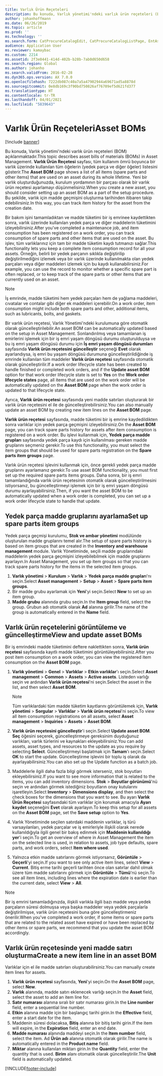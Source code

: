 ```yaml
---
title: Varlık Ürün Reçeteleri
description: Bu konuda, Varlık yönetimi'ndeki varlık ürün reçeteleri (BOM) açıklanmaktadır.
author: johanhoffmann
ms.date: 06/26/2019
ms.topic: article
ms.prod: ''
ms.technology: ''
ms.search.form: CatProcureCatalogEdit, CatProcureCatalogListPage, EntAssetStandardSparePartsItemGroup, EntAssetObjectBOM
audience: Application User
ms.reviewer: kamaybac
ms.custom: 2214
ms.assetid: 2f3e0441-414d-402b-b28b-7ab0d650d658
ms.search.region: Global
ms.author: johanho
ms.search.validFrom: 2016-02-28
ms.dyn365.ops.version: AX 7.0.0
ms.openlocfilehash: 7222db087c40a7a5a47902944a69671ad5a8878d
ms.sourcegitcommit: 0e8db169c3f90bd750826af76709ef5d621fd377
ms.translationtype: HT
ms.contentlocale: tr-TR
ms.lasthandoff: 04/01/2021
ms.locfileid: "5839643"
---
```

# <a name="asset-boms"></a><span data-ttu-id="2fb66-103">Varlık Ürün Reçeteleri</span><span class="sxs-lookup"><span data-stu-id="2fb66-103">Asset BOMs</span></span>

[!include [banner](../../includes/banner.md)]

 

<span data-ttu-id="2fb66-104">Bu konuda, Varlık yönetimi'ndeki varlık ürün reçeteleri (BOM) açıklanmaktadır.</span><span class="sxs-lookup"><span data-stu-id="2fb66-104">This topic describes asset bills of materials (BOMs) in Asset Management.</span></span> <span data-ttu-id="2fb66-105">**Varlık Ürün Reçetesi** sayfası, tüm kullanım ömrü boyunca bir varlık üzerinde kullanılan tüm öğelerin (yedek parça ve diğer öğeler) listesini gösterir.</span><span class="sxs-lookup"><span data-stu-id="2fb66-105">The **Asset BOM** page shows a list of all items (spare parts and other items) that are used on an asset during its whole lifetime.</span></span> <span data-ttu-id="2fb66-106">Yeni bir varlık oluşturduğunuzda, kurulum yordamının bir parçası olarak bir varlık ürün reçetesi ayarlamayı düşünmelisiniz.</span><span class="sxs-lookup"><span data-stu-id="2fb66-106">When you create a new asset, you should consider setting up an asset BOM as a part of the setup procedure.</span></span> <span data-ttu-id="2fb66-107">Bu şekilde, varlık için madde geçmişini oluşturma tarihinden itibaren takip edebilirsiniz.</span><span class="sxs-lookup"><span data-stu-id="2fb66-107">In this way, you can track item history for the asset from the creation date.</span></span>

<span data-ttu-id="2fb66-108">Bir bakım işini tamamladıktan ve madde tüketimi bir iş emrinee kaydettikten sonra, varlık üzerinde kullanılan yedek parça ve diğer maddelerin tüketimini izleyebilirsiniz.</span><span class="sxs-lookup"><span data-stu-id="2fb66-108">After you've completed a maintenance job, and item consumption has been registered on a work order, you can track consumption of spare parts and other items that are used on the asset.</span></span> <span data-ttu-id="2fb66-109">Bu işlev, tüm varlıklarınız için tam bir madde tüketim kaydı tutmanızı sağlar.</span><span class="sxs-lookup"><span data-stu-id="2fb66-109">This functionality lets you keep a complete item consumption record for all your assets.</span></span> <span data-ttu-id="2fb66-110">Örneğin, belirli bir yedek parçanın sıklıkla değiştirilip değiştirilmediğini izlemek veya bir varlık üzerinde kullanılmakta olan yedek parçaları veya diğer maddeleri izlemek için bu kaydı kullanabilirsiniz.</span><span class="sxs-lookup"><span data-stu-id="2fb66-110">For example, you can use the record to monitor whether a specific spare part is often replaced, or to keep track of the spare parts or other items that are currently used on an asset.</span></span>

> [!NOTE]
> <span data-ttu-id="2fb66-111">İş emrinde, madde tüketimi hem yedek parçaları hem de yağlama maddeleri, cıvatalar ve contalar gibi diğer ek maddeleri içerebilir.</span><span class="sxs-lookup"><span data-stu-id="2fb66-111">On a work order, item consumption might include both spare parts and other, additional items, such as lubricants, bolts, and gaskets.</span></span>

<span data-ttu-id="2fb66-112">Bir varlık ürün reçetesi, Varlık Yönetimi'ndeki kurulumuna göre otomatik olarak güncelleştirilebilir.</span><span class="sxs-lookup"><span data-stu-id="2fb66-112">An asset BOM can be automatically updated based on the setup in Asset Management.</span></span> <span data-ttu-id="2fb66-113">Sonlandırılmış veya tamamlanan iş emirlerini işlemek için bir iş emri yaşam döngüsü durumu oluşturulduysa ve bu iş emri yaşam döngüsü durumu için **İş emri yaşam döngüsü durumları** sayfasında **Varlık ürün reçetesini güncelleştir** seçeneği **Evet** olarak ayarlandıysa, iş emri bu yaşam döngüsü durumuna güncelleştirildiğinde iş emrinde kullanılan tüm maddeler **Varlık ürün reçetesi** sayfasında otomatik olarak güncelleştirilir.</span><span class="sxs-lookup"><span data-stu-id="2fb66-113">If a work order lifecycle state has been created to handle finished or completed work orders, and if the **Update asset BOM** option for that work order lifecycle state is set to **Yes** on the **Work order lifecycle states** page, all items that are used on the work order will be automatically updated on the **Asset BOM** page when the work order is updated to that lifecycle state.</span></span> 


<span data-ttu-id="2fb66-114">Ayrıca, **Varlık ürün reçetesi** sayfasında yeni madde satırları oluşturarak bir varlık ürün reçetesini el ile de güncelleştirebilirsiniz.</span><span class="sxs-lookup"><span data-stu-id="2fb66-114">You can also manually update an asset BOM by creating new item lines on the **Asset BOM** page.</span></span>

<span data-ttu-id="2fb66-115">**Varlık ürün reçetesi** sayfasında, madde tüketimi bir iş emrine kaydedildikten sonra varlıklar için yedek parça geçmişini izleyebilirsiniz.</span><span class="sxs-lookup"><span data-stu-id="2fb66-115">On the **Asset BOM** page, you can track spare parts history for assets after item consumption is registered on a work order.</span></span> <span data-ttu-id="2fb66-116">Bu işlevi kullanmak için, **Yedek parça madde grupları** sayfasında yedek parça kaydı için kullanılması gereken madde gruplarını seçmeniz gerekir.</span><span class="sxs-lookup"><span data-stu-id="2fb66-116">To use this functionality, you must select the item groups that should be used for spare parts registration on the **Spare parts item groups** page.</span></span>

<span data-ttu-id="2fb66-117">Varlık ürün reçetesi işlevini kullanmak için, önce gerekli yedek parça madde gruplarını ayarlamanız gerekir.</span><span class="sxs-lookup"><span data-stu-id="2fb66-117">To use asset BOM functionality, you must first set up the required spare parts items groups.</span></span> <span data-ttu-id="2fb66-118">Daha sonra, bir iş emri tamamlandığında varlık ürün reçetesinin otomatik olarak güncelleştirilmesini istiyorsanız, bu güncelleştirmeyi işlemek için bir iş emri yaşam döngüsü durumu ayarlayabilirsiniz.</span><span class="sxs-lookup"><span data-stu-id="2fb66-118">Then, if you want the asset BOM to be automatically updated when a work order is completed, you can set up a work order lifecycle state to handle that update.</span></span> 


## <a name="set-up-spare-parts-item-groups"></a><span data-ttu-id="2fb66-119">Yedek parça madde gruplarını ayarlama</span><span class="sxs-lookup"><span data-stu-id="2fb66-119">Set up spare parts item groups</span></span>

<span data-ttu-id="2fb66-120">Yedek parça geçmişi kurulumu, **Stok ve ambar yönetimi** modülünde oluşturulan madde gruplarını temel alır.</span><span class="sxs-lookup"><span data-stu-id="2fb66-120">The setup of spare parts history is based on item groups that are created in the **Inventory and warehouse management** module.</span></span> <span data-ttu-id="2fb66-121">Varlık Yönetiminde, seçili madde gruplarındaki maddelerin yedek parça geçmişini izleyebilebilmek için madde gruplarını ayarlayın.</span><span class="sxs-lookup"><span data-stu-id="2fb66-121">In Asset Management, you set up item groups so that you can track spare parts history for the items in the selected item groups.</span></span>

1. <span data-ttu-id="2fb66-122">**Varlık yönetimi** \> **Kurulum** \> **Varlık** \> **Yedek parça madde grupları**'nı seçin.</span><span class="sxs-lookup"><span data-stu-id="2fb66-122">Select **Asset management** \> **Setup** \> **Asset** \> **Spare parts item groups**.</span></span>
2. <span data-ttu-id="2fb66-123">Bir madde grubu ayarlamak için **Yeni**'yi seçin.</span><span class="sxs-lookup"><span data-stu-id="2fb66-123">Select **New** to set up an item group.</span></span>
3. <span data-ttu-id="2fb66-124">**Madde grubu** alanında grubu seçin.</span><span class="sxs-lookup"><span data-stu-id="2fb66-124">In the **Item group** field, select the group.</span></span> <span data-ttu-id="2fb66-125">Grubun adı otomatik olarak **Ad** alanına girilir.</span><span class="sxs-lookup"><span data-stu-id="2fb66-125">The name of the group is automatically entered in the **Name** field.</span></span>

## <a name="view-and-update-asset-boms"></a><span data-ttu-id="2fb66-126">Varlık ürün reçetelerini görüntüleme ve güncelleştirme</span><span class="sxs-lookup"><span data-stu-id="2fb66-126">View and update asset BOMs</span></span>

<span data-ttu-id="2fb66-127">Bir iş emrindeki madde tüketimini deftere naklettikten sonra, **Varlık ürün reçetesi** sayfasında kayıtlı madde tüketimini görüntüleyebilirsiniz.</span><span class="sxs-lookup"><span data-stu-id="2fb66-127">After you post item consumption on a work order, you can view the registered item consumption on the **Asset BOM** page.</span></span>

1. <span data-ttu-id="2fb66-128">**Varlık yönetimi** \> **Genel** \> **Varlıklar** \> **Etkin varlıklar**'ı seçin.</span><span class="sxs-lookup"><span data-stu-id="2fb66-128">Select **Asset management** \> **Common** \> **Assets** \> **Active assets**.</span></span> <span data-ttu-id="2fb66-129">Listeden varlığı seçin ve ardından **Varlık ürün reçetesi**'ni seçin.</span><span class="sxs-lookup"><span data-stu-id="2fb66-129">Select the asset in the list, and then select **Asset BOM**.</span></span>

    > [!NOTE]
    > <span data-ttu-id="2fb66-130">Tüm varlıklardaki tüm madde tüketim kayıtlarını görüntülemek için, **Varlık yönetimi** \> **Sorgular** \> **Varlıklar** \> **Varlık ürün reçetesi**'ni seçin.</span><span class="sxs-lookup"><span data-stu-id="2fb66-130">To view all item consumption registrations on all assets, select **Asset management** \> **Inquiries** \> **Assets** \> **Asset BOM**.</span></span>

2. <span data-ttu-id="2fb66-131">**Varlık ürün reçetesini güncelleştir**'i seçin.</span><span class="sxs-lookup"><span data-stu-id="2fb66-131">Select **Update asset BOM**.</span></span> <span data-ttu-id="2fb66-132">**Seç** öğesini seçerek, güncelleştirmeye gereksinim duyduğunuz varlıkları, varlık türlerini ve kaynakları ekleyebilirsiniz.</span><span class="sxs-lookup"><span data-stu-id="2fb66-132">You can add assets, asset types, and resources to the update as you require by selecting **Select**.</span></span> <span data-ttu-id="2fb66-133">Güncelleştirmeyi başlatmak için **Tamam**'ı seçin.</span><span class="sxs-lookup"><span data-stu-id="2fb66-133">Select **OK** to start the update.</span></span> <span data-ttu-id="2fb66-134">Güncelleştirme işlevini bir toplu iş olarak da ayarlayabilirsiniz.</span><span class="sxs-lookup"><span data-stu-id="2fb66-134">You can also set up the Update function as a batch job.</span></span>
3. <span data-ttu-id="2fb66-135">Maddelerle ilgili daha fazla bilgi görmek isterseniz, stok boyutları ekleyebilirsiniz.</span><span class="sxs-lookup"><span data-stu-id="2fb66-135">If you want to see more information that is related to the items, you can add inventory dimensions.</span></span> <span data-ttu-id="2fb66-136">**Stok** \> **Boyutlar görünümü**'nü seçin ve ardından görmek istediğiniz boyutların onay kutularını işaretleyin.</span><span class="sxs-lookup"><span data-stu-id="2fb66-136">Select **Inventory** \> **Dimensions display**, and then select the check boxes for the dimensions that you want to see.</span></span> <span data-ttu-id="2fb66-137">Bu ayarı **Varlık Ürün Reçetesi** sayfasındaki tüm varlıklar için korumak amacıyla **Ayarı kaydet** seçeneğini **Evet** olarak ayarlayın.</span><span class="sxs-lookup"><span data-stu-id="2fb66-137">To keep this setup for all assets on the **Asset BOM** page, set the **Save setup** option to **Yes**.</span></span>
4. <span data-ttu-id="2fb66-138">Varlık Yönetiminde seçilen satırdaki maddenin varlıklar, iş türü varsayılanları, yedek parçalar ve iş emirleriyle ilişkili olarak nerede kullanıldığıyla ilgili genel bir bakış edinmek için **Maddenin kullanıldığı yer**'i seçin.</span><span class="sxs-lookup"><span data-stu-id="2fb66-138">To get an overview of where in Asset Management the item on the selected line is used, in relation to assets, job type defaults, spare parts, and work orders, select **Item where used**.</span></span> 
5. <span data-ttu-id="2fb66-139">Yalnızca etkin madde satırlarını görmek istiyorsanız, **Görüntüle** \> **Geçerli**'yi seçin.</span><span class="sxs-lookup"><span data-stu-id="2fb66-139">If you want to see only active item lines, select **View** \> **Current**.</span></span> <span data-ttu-id="2fb66-140">Bitiş erme tarihi geçerli tarihten önce olan satırlar dahil olmak üzere tüm madde satırlarını görmek için **Görüntüle** \> **Tümü**'nü seçin.</span><span class="sxs-lookup"><span data-stu-id="2fb66-140">To see all item lines, including lines where the expiration date is earlier than the current date, select **View** \> **All**.</span></span>

> [!NOTE]
> <span data-ttu-id="2fb66-141">Bir iş emrini tamamladığınızda, ilişkili varlıkla ilgili bazı madde veya yedek parçaların süresi dolmuşsa veya başka maddeler veya yedek parçalarla değiştirilmişse, varlık ürün reçetesini buna göre güncelleştirmeniz önerilir.</span><span class="sxs-lookup"><span data-stu-id="2fb66-141">When you've completed a work order, if some items or spare parts that are related to the related asset have expired or have been replaced by other items or spare parts, we recommend that you update the asset BOM accordingly.</span></span>

## <a name="create-a-new-item-line-in-an-asset-bom"></a><span data-ttu-id="2fb66-142">Varlık ürün reçetesinde yeni madde satırı oluşturma</span><span class="sxs-lookup"><span data-stu-id="2fb66-142">Create a new item line in an asset BOM</span></span>

<span data-ttu-id="2fb66-143">Varlıklar için el ile madde satırları oluşturabilirsiniz.</span><span class="sxs-lookup"><span data-stu-id="2fb66-143">You can manually create item lines for assets.</span></span>

1. <span data-ttu-id="2fb66-144">**Varlık ürün reçetesi** sayfasında, **Yeni**'yi seçin.</span><span class="sxs-lookup"><span data-stu-id="2fb66-144">On the **Asset BOM** page, select **New**.</span></span>
2. <span data-ttu-id="2fb66-145">**Varlık** alanında, madde satırı eklenecek varlığı seçin.</span><span class="sxs-lookup"><span data-stu-id="2fb66-145">In the **Asset** field, select the asset to add an item line for.</span></span>
3. <span data-ttu-id="2fb66-146">**Satır numarası** alanına sıralı bir satır numarası girin.</span><span class="sxs-lookup"><span data-stu-id="2fb66-146">In the **Line number** field, enter a sequential line number.</span></span>
4. <span data-ttu-id="2fb66-147">**Etkin** alanına madde için bir başlangıç tarihi girin.</span><span class="sxs-lookup"><span data-stu-id="2fb66-147">In the **Effective** field, enter a start date for the item.</span></span>
5. <span data-ttu-id="2fb66-148">Maddenin süresi dolacaksa, **Bitiş** alanına bir bitiş tarihi girin.</span><span class="sxs-lookup"><span data-stu-id="2fb66-148">If the item will expire, in the **Expiration** field, enter an end date.</span></span>
6. <span data-ttu-id="2fb66-149">**Madde numarası** alanında maddeyi seçin.</span><span class="sxs-lookup"><span data-stu-id="2fb66-149">In the **Item number** field, select the item.</span></span> <span data-ttu-id="2fb66-150">Ad **Ürün adı** alanına otomatik olarak girilir.</span><span class="sxs-lookup"><span data-stu-id="2fb66-150">The name is automatically entered in the **Product name** field.</span></span>
7. <span data-ttu-id="2fb66-151">**Miktar** alanına kullanılan miktarı girin.</span><span class="sxs-lookup"><span data-stu-id="2fb66-151">In the **Quantity** field, enter the quantity that is used.</span></span> <span data-ttu-id="2fb66-152">**Birim** alanı otomatik olarak güncelleştirilir.</span><span class="sxs-lookup"><span data-stu-id="2fb66-152">The **Unit** field is automatically updated.</span></span>


[!INCLUDE[footer-include](../../../includes/footer-banner.md)]